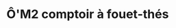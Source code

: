 ---
title: "Ô'M2 comptoir à fouet-thés"
url: /trois-rivieres/om2-comptoir-a-fouet-thes/
shop: tea
---